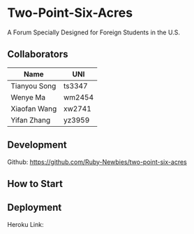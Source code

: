 # Two-Point-Six-Acres

A Forum Specially Designed for Foreign Students in the U.S.

## Collaborators

| Name         | UNI    |
| ------------ | ------ |
| Tianyou Song | ts3347 |
| Wenye Ma     | wm2454 |
| Xiaofan Wang | xw2741 |
| Yifan Zhang  | yz3959 |

## Development

Github: https://github.com/Ruby-Newbies/two-point-six-acres



## How to Start



## Deployment

Heroku Link: 